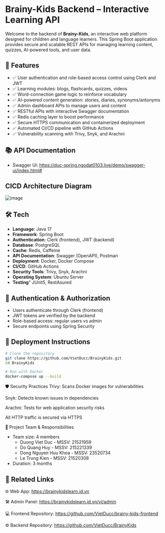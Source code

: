 # Brainy-Kids Backend – Interactive Learning API

Welcome to the backend of **Brainy-Kids**, an interactive web platform designed for children and language learners. This Spring Boot application provides secure and scalable REST APIs for managing learning content, quizzes, AI-powered tools, and user data.

## 🚀 Features

- ✅ User authentication and role-based access control using Clerk and JWT
- ✅ Learning modules: blogs, flashcards, quizzes, videos
- ✅ Word-connection game logic to reinforce vocabulary
- ✅ AI-powered content generation: stories, diaries, synonyms/antonyms
- ✅ Admin dashboard APIs to manage users and content
- ✅ RESTful APIs with interactive Swagger documentation
- ✅ Redis caching layer to boost performance
- ✅ Secure HTTPS communication and containerized deployment
- ✅ Automated CI/CD pipeline with GitHub Actions
- ✅ Vulnerability scanning with Trivy, Snyk, and Arachni

## 📚 API Documentation

- Swagger UI: https://duc-spring.ngodat0103.live/demo/swagger-ui/index.html#

## CICD Architecture Diagram
![image](https://github.com/user-attachments/assets/cabd97dc-9461-4743-9b1a-a34705bb57ea)

## 🛠️ Tech

- **Language**: Java 17
- **Framework**: Spring Boot
- **Authentication**: Clerk (frontend), JWT (backend)
- **Database**: PostgreSQL
- **Cache**: Redis, Caffeine
- **API Documentation**: Swagger (OpenAPI), Postman
- **Deployment**: Docker, Docker Compose
- **CI/CD**: GitHub Actions
- **Security Tools**: Trivy, Snyk, Arachni
- **Operating System**: Ubuntu Server
- **Testing**" JUnit5, RestAsured

## 🔐 Authentication & Authorization

- Users authenticate through Clerk (frontend)
- JWT tokens are verified by the backend
- Role-based access: regular users vs admin
- Secure endpoints using Spring Security

## 🚢 Deployment Instructions

```bash
# Clone the repository
git clone https://github.com/VietDucc/BrainyKids.git
cd BrainyKids

# Run with Docker
docker-compose up --build
 ```
🛡️ Security Practices
Trivy: Scans Docker images for vulnerabilities

Snyk: Detects known issues in dependencies

Arachni: Tests for web application security risks

All HTTP traffic is secured via HTTPS

👥 Project Team & Responsibilities
- Team size: 4 members
  + Duong Viet Duc - MSSV: 21521959
  + Do Quang Huy - MSSV: 215221339
  + Dong Nguyen Huu Khoa - MSSV: 23520734
  + Le Trung Kien - MSSV: 21520308
- Duration: 3 months

## 🔗 Related Links
🌐 Web App: https://brainykidslearn.id.vn

🛠️ Admin Panel: https://brainykidslearn.id.vn/vi/admin

💻 Frontend Repository: https://github.com/VietDucc/brainy-kids-frontend

⚙️ Backend Repository: https://github.com/VietDucc/BrainyKids
